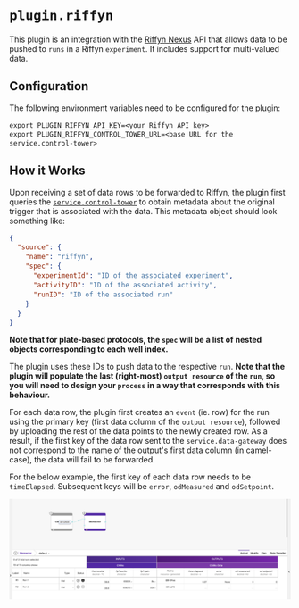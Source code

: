 # `plugin.riffyn`

This plugin is an integration with the [Riffyn Nexus](https://riffyn.com/) API that allows data to be pushed to `runs` in a Riffyn `experiment`. It includes support for multi-valued data.

## Configuration

The following environment variables need to be configured for the plugin:

```
export PLUGIN_RIFFYN_API_KEY=<your Riffyn API key>
export PLUGIN_RIFFYN_CONTROL_TOWER_URL=<base URL for the service.control-tower>
```

## How it Works

Upon receiving a set of data rows to be forwarded to Riffyn, the plugin first queries the [`service.control-tower`](../../../control-tower) to obtain metadata about the original trigger that is associated with the data. This metadata object should look something like:

```json
{
  "source": {
    "name": "riffyn",
    "spec": {
      "experimentId": "ID of the associated experiment",
      "activityID": "ID of the associated activity",
      "runID": "ID of the associated run"
    }
  }
}
```

**Note that for plate-based protocols, the `spec` will be a list of nested objects corresponding to each well index.**

The plugin uses these IDs to push data to the respective `run`. **Note that the plugin will populate the last (right-most) `output resource` of the `run`, so you will need to design your `process` in a way that corresponds with this behaviour.**

For each data row, the plugin first creates an `event` (ie. row) for the run using the primary key (first data column of the `output resource`), followed by uploading the rest of the data points to the newly created row. As a result, if the first key of the data row sent to the `service.data-gateway` does not correspond to the name of the output's first data column (in camel-case), the data will fail to be forwarded.

For the below example, the first key of each data row needs to be `timeElapsed`. Subsequent keys will be `error`, `odMeasured` and `odSetpoint`.

![data-gateway-riffyn-example](../../../../docs/assets/data-gateway-riffyn-example.jpg)
